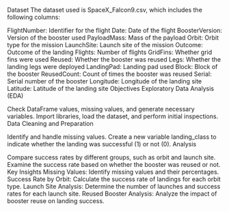 Dataset
The dataset used is SpaceX_Falcon9.csv, which includes the following columns:

FlightNumber: Identifier for the flight
Date: Date of the flight
BoosterVersion: Version of the booster used
PayloadMass: Mass of the payload
Orbit: Orbit type for the mission
LaunchSite: Launch site of the mission
Outcome: Outcome of the landing
Flights: Number of flights
GridFins: Whether grid fins were used
Reused: Whether the booster was reused
Legs: Whether the landing legs were deployed
LandingPad: Landing pad used
Block: Block of the booster
ReusedCount: Count of times the booster was reused
Serial: Serial number of the booster
Longitude: Longitude of the landing site
Latitude: Latitude of the landing site
Objectives
Exploratory Data Analysis (EDA)

Check DataFrame values, missing values, and generate necessary variables.
Import libraries, load the dataset, and perform initial inspections.
Data Cleaning and Preparation

Identify and handle missing values.
Create a new variable landing_class to indicate whether the landing was successful (1) or not (0).
Analysis

Compare success rates by different groups, such as orbit and launch site.
Examine the success rate based on whether the booster was reused or not.
Key Insights
Missing Values: Identify missing values and their percentages.
Success Rate by Orbit: Calculate the success rate of landings for each orbit type.
Launch Site Analysis: Determine the number of launches and success rates for each launch site.
Reused Booster Analysis: Analyze the impact of booster reuse on landing success.
